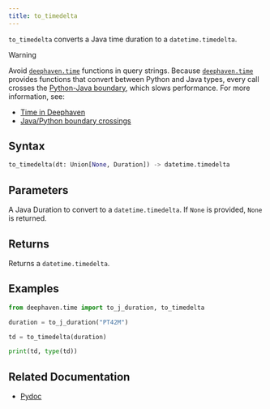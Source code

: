 ```yaml
---
title: to_timedelta
---
```


`to_timedelta` converts a Java time duration to a `datetime.timedelta`.

> [!WARNING]
> Avoid [`deephaven.time`](/core/pydoc/code/deephaven.time.html#module-deephaven.time) functions in query strings. Because [`deephaven.time`](/core/pydoc/code/deephaven.time.html#module-deephaven.time) provides functions that convert between Python and Java types, every call crosses the [Python-Java boundary](../../../conceptual/python-java-boundary.md), which slows performance. For more information, see:
>
> - [Time in Deephaven](../../../conceptual/time-in-deephaven.md)
> - [Java/Python boundary crossings](../../../conceptual/python-java-boundary.md)

## Syntax

```python syntax
to_timedelta(dt: Union[None, Duration]) -> datetime.timedelta
```

## Parameters

<ParamTable>
<Param name="dt" type="Union[None, Duration]">

A Java Duration to convert to a `datetime.timedelta`. If `None` is provided, `None` is returned.

</Param>
</ParamTable>

## Returns

Returns a `datetime.timedelta`.

## Examples

```python order=null
from deephaven.time import to_j_duration, to_timedelta

duration = to_j_duration("PT42M")

td = to_timedelta(duration)

print(td, type(td))
```

## Related Documentation

- [Pydoc](/core/pydoc/code/deephaven.time.html#deephaven.time.to_timedelta)
